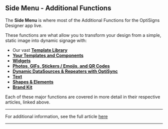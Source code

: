 ## Side Menu - Additional Functions

The **Side Menu** is where most of the Additional Functions for the OptiSigns Designer app live. 



These functions are what allow you to transform your design from a simple, static image into dynamic signage with:

  * Our vast [**Template Library**](https://support.optisigns.com/hc/en-us/articles/4404151402899-How-to-Use-OptiSigns-Template-Designer-to-Make-Your-Digital-Signs-in-Minutes)
  * [**Your Templates and Components**](https://support.optisigns.com/hc/en-us/articles/42830652820115-Your-Templates)
  * [**Widgets**](https://support.optisigns.com/hc/en-us/articles/42436941395475-Widgets-in-Designer)
  * [**Photos, GIFs, Stickers / Emojis, and QR Codes**](https://support.optisigns.com/hc/en-us/articles/42526907045651-Photos-GIFs-and-QR-Codes-in-Designer)
  * [**Dynamic DataSources & Repeaters with OptiSync**](Dynamic%20DataSources%20with%20OptiSync)
  * [**Text**](https://support.optisigns.com/hc/en-us/articles/42157810188179-Customize-Text)
  * [**Shapes & Elements**](https://support.optisigns.com/hc/en-us/articles/42307234534547-Shapes-and-Elements)
  * [**Brand Kit**](https://support.optisigns.com/hc/en-us/articles/42313875427859-Brand-Kit-and-Enforcing-Brand-Guidelines)



Each of these major functions are covered in more detail in their respective articles, linked above.

* * *

For additional information, see the full article [here](https://support.optisigns.com/hc/en-us/articles/42087942047379)

---
